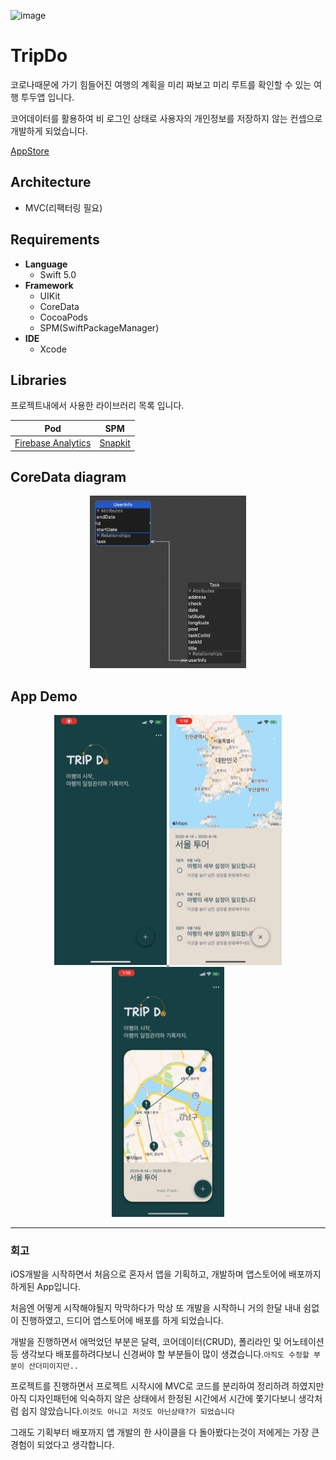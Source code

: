 ![image](https://user-images.githubusercontent.com/45344633/92738128-a8371100-f3b6-11ea-9b72-fb9adae91d98.png)


# TripDo
코로나때문에 가기 힘들어진 여행의 계획을 미리 짜보고 미리 루트를 확인할 수 있는 여행 투두앱 입니다.

코어데이터를 활용하여 비 로그인 상태로 사용자의 개인정보를 저장하지 않는 컨셉으로 개발하게 되었습니다.

[AppStore](https://apps.apple.com/kr/app/tripdo/id1530001128)

## Architecture

- MVC(리팩터링 필요)

## Requirements
- **Language**
  - Swift 5.0
- **Framework**
  - UIKit
  - CoreData
  - CocoaPods
  - SPM(SwiftPackageManager)
- **IDE**
  - Xcode

## Libraries
프로젝트내에서 사용한 라이브러리 목록 입니다.

| Pod | SPM |  
|:---:|:---:|
| [Firebase Analytics](https://firebase.google.com/docs/analytics/ios/start?hl=ko) | [Snapkit](https://github.com/SnapKit/SnapKit#contents) |

## CoreData diagram
<p align="center">
    <img width="250" src="./images/CoreData.png" alt="singh08prashant" />
<p>

## App Demo
<p align="center">
    <a href="https://youtu.be/52FDect9ko4">
        <img width="180" height="400" src="./images/TripDo01.gif" alt="DEMO" style="zoom: 100%;" />
    </a>
        <a href="https://youtu.be/52FDect9ko4">
        <img width="180" height="400" src="./images/TripDo02.gif" alt="DEMO" style="zoom: 100%;" />
    </a>
        <a href="https://youtu.be/52FDect9ko4">
        <img width="180" height="400" src="./images/TripDo03.gif" alt="DEMO" style="zoom: 100%;" />
    </a>
<p>

---

### 회고

iOS개발을 시작하면서 처음으로 혼자서 앱을 기획하고, 개발하며 앱스토어에 배포까지 하게된 App입니다.

처음엔 어떻게 시작해야될지 막막하다가 막상 또 개발을 시작하니 거의 한달 내내 쉼없이 진행하였고, 드디어 앱스토어에 배포를 하게 되었습니다.

개발을 진행하면서 애먹었던 부분은 달력, 코어데이터(CRUD), 폴리라인 및 어노테이션등 생각보다 배포를하려다보니 신경써야 할 부분들이 많이 생겼습니다.`아직도 수정할 부분이 산더미이지만..`

프로젝트를 진행하면서 프로젝트 시작시에 MVC로 코드를 분리하여 정리하려 하였지만 아직 디자인패턴에 익숙하지 않은 상태에서 한정된 시간에서 시간에 쫓기다보니 생각처럼 쉽지 않았습니다.`이것도 아니고 저것도 아닌상태?가 되었습니다`

그래도 기획부터 배포까지 앱 개발의 한 사이클을 다 돌아봤다는것이 저에게는 가장 큰 경험이 되었다고 생각합니다.

